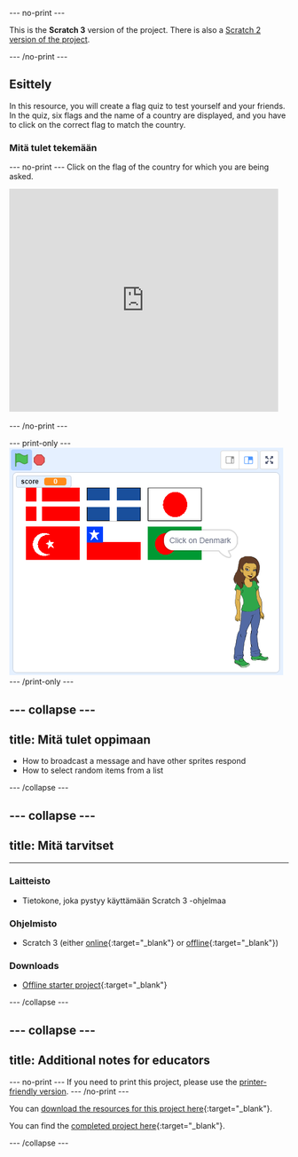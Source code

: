 \--- no-print \---

This is the **Scratch 3** version of the project. There is also a [Scratch 2 version of the project](https://projects.raspberrypi.org/en/projects/guess-the-flag-scratch2).

\--- /no-print \---

## Esittely

In this resource, you will create a flag quiz to test yourself and your friends. In the quiz, six flags and the name of a country are displayed, and you have to click on the correct flag to match the country.

### Mitä tulet tekemään

\--- no-print \--- Click on the flag of the country for which you are being asked.

<div class="scratch-preview">
  <iframe allowtransparency="true" width="485" height="402" src="https://scratch.mit.edu/projects/embed/276891625/?autostart=false" frameborder="0" scrolling="no"></iframe>
</div>

\--- /no-print \---

\--- print-only \--- ![Finished game](images/finished-game.png) \--- /print-only \---

## \--- collapse \---

## title: Mitä tulet oppimaan

+ How to broadcast a message and have other sprites respond
+ How to select random items from a list

\--- /collapse \---

## \--- collapse \---

## title: Mitä tarvitset

* * *

### Laitteisto

+ Tietokone, joka pystyy käyttämään Scratch 3 -ohjelmaa

### Ohjelmisto

+ Scratch 3 (either [online](http://rpf.io/scratchon){:target="_blank"} or [offline](http://rpf.io/scratchoff){:target="_blank"})

### Downloads

+ [Offline starter project](http://rpf.io/p/en/guess-the-flag-go){:target="_blank"}

\--- /collapse \---

## \--- collapse \---

## title: Additional notes for educators

\--- no-print \--- If you need to print this project, please use the [printer-friendly version](https://projects.raspberrypi.org/en/projects/guess-the-flag/print). \--- /no-print \---

You can [download the resources for this project here](http://rpf.io/p/en/guess-the-flag-go){:target="_blank"}.

You can find the [completed project here](http://rpf.io/p/en/guess-the-flag-get){:target="_blank"}.

\--- /collapse \---